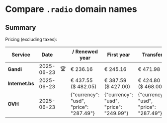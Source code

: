 # Compare `.radio` domain names

## Summary

Pricing (excluding taxes):

| Service | Date |  | / Renewed year | First year | Transfer | Restoration |
|--|--|--|--|--|--|--|
| **Gandi** | 2025-06-23 | 🏆 | € 236.16 | € 245.16 | € 471.98 | € 245.15 |
| **Internet.bs** | 2025-06-23 |  | € 437.55<br>($ 482.05) | € 387.59<br>($ 427.00) | € 424.80<br>($ 468.00) | € 918.65<br>($ 1.012) |
| **OVH** | 2025-06-23 |  | {"currency": "usd", "price": "287.49"} | {"currency": "usd", "price": "249.99"} | {"currency": "usd", "price": "287.49"} |  |
